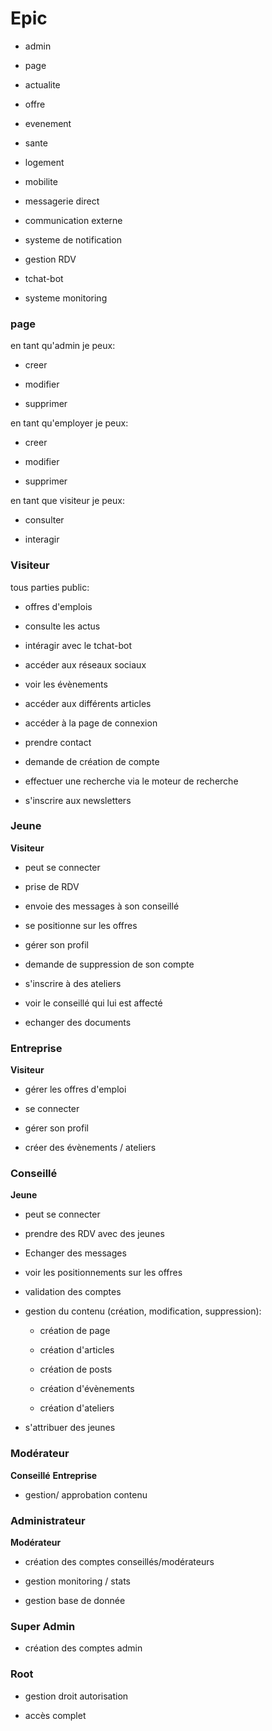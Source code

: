 # Epic

- admin

- page

- actualite

- offre

- evenement

- sante

- logement 

- mobilite

- messagerie direct

- communication externe

- systeme de notification

- gestion RDV

- tchat-bot

- systeme monitoring





### page

en tant qu'admin je peux:

- creer

- modifier

- supprimer

en tant qu'employer je peux:

- creer

- modifier

- supprimer

en tant que visiteur je peux:

- consulter

- interagir



### Visiteur

tous parties public:

- offres d'emplois

- consulte les actus

- intéragir avec le tchat-bot

- accéder aux réseaux sociaux

- voir les évènements

- accéder aux différents articles

- accéder à la page de connexion

- prendre contact

- demande de création de compte

- effectuer une recherche via le moteur de recherche

- s'inscrire aux newsletters

### Jeune

**Visiteur**

- peut se connecter

- prise de RDV

- envoie des messages à son conseillé

- se positionne sur les offres

- gérer son profil

- demande de suppression de son compte

- s'inscrire à des ateliers
  
- voir le conseillé qui lui est affecté

- echanger des documents
  
### Entreprise

**Visiteur**

- gérer les offres d'emploi
  
- se connecter

- gérer son profil
  
- créer des évènements / ateliers
  
### Conseillé

**Jeune**

- peut se connecter

- prendre des RDV avec des jeunes
  
- Echanger des messages

- voir les positionnements sur les offres
  
- validation des comptes
  
- gestion du contenu (création, modification, suppression):
  
    - création de page
  
    - création d'articles

    - création de posts

    - création d'évènements

    - création d'ateliers

- s'attribuer des jeunes

### Modérateur

**Conseillé**
**Entreprise**
  
- gestion/ approbation contenu

### Administrateur

**Modérateur**

- création des comptes conseillés/modérateurs
  
- gestion monitoring / stats

- gestion base de donnée
  
### Super Admin

- création des comptes admin

### Root

- gestion droit autorisation
  
- accès complet